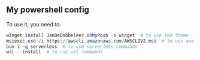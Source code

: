 ## My powershell config

To use it, you need to:

```powershell
winget install JanDeDobbeleer.OhMyPosh -s winget  # to use the theme
msiexec.exe /i https://awscli.amazonaws.com/AWSCLIV2.msi  # to use aws commands
bun i -g serverless  # to use serverless commands
wsl --install  # to use wsl commands
```
